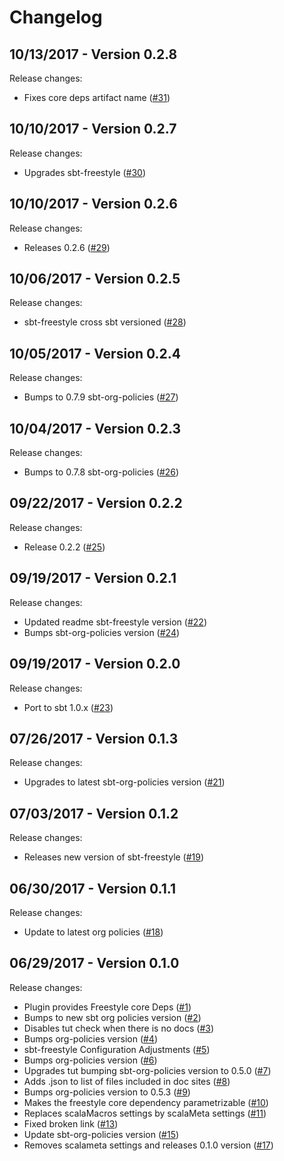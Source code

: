 # Changelog

## 10/13/2017 - Version 0.2.8

Release changes:

* Fixes core deps artifact name ([#31](https://github.com/frees-io/sbt-freestyle/pull/31))


## 10/10/2017 - Version 0.2.7

Release changes:

* Upgrades sbt-freestyle ([#30](https://github.com/frees-io/sbt-freestyle/pull/30))


## 10/10/2017 - Version 0.2.6

Release changes:

* Releases 0.2.6 ([#29](https://github.com/frees-io/sbt-freestyle/pull/29))


## 10/06/2017 - Version 0.2.5

Release changes:

* sbt-freestyle cross sbt versioned ([#28](https://github.com/frees-io/sbt-freestyle/pull/28))


## 10/05/2017 - Version 0.2.4

Release changes:

* Bumps to 0.7.9 sbt-org-policies ([#27](https://github.com/frees-io/sbt-freestyle/pull/27))


## 10/04/2017 - Version 0.2.3

Release changes:

* Bumps to 0.7.8 sbt-org-policies ([#26](https://github.com/frees-io/sbt-freestyle/pull/26))


## 09/22/2017 - Version 0.2.2

Release changes:

* Release 0.2.2 ([#25](https://github.com/frees-io/sbt-freestyle/pull/25))


## 09/19/2017 - Version 0.2.1

Release changes:

* Updated readme sbt-freestyle version ([#22](https://github.com/frees-io/sbt-freestyle/pull/22))
* Bumps sbt-org-policies version ([#24](https://github.com/frees-io/sbt-freestyle/pull/24))


## 09/19/2017 - Version 0.2.0

Release changes:

* Port to sbt 1.0.x ([#23](https://github.com/frees-io/sbt-freestyle/pull/23))


## 07/26/2017 - Version 0.1.3

Release changes:

* Upgrades to latest sbt-org-policies version ([#21](https://github.com/frees-io/sbt-freestyle/pull/21))


## 07/03/2017 - Version 0.1.2

Release changes:

* Releases new version of sbt-freestyle ([#19](https://github.com/frees-io/sbt-freestyle/pull/19))


## 06/30/2017 - Version 0.1.1

Release changes:

* Update to latest org policies ([#18](https://github.com/frees-io/sbt-freestyle/pull/18))


## 06/29/2017 - Version 0.1.0

Release changes:

* Plugin provides Freestyle core Deps ([#1](https://github.com/frees-io/sbt-freestyle/pull/1))
* Bumps to new sbt org policies version ([#2](https://github.com/frees-io/sbt-freestyle/pull/2))
* Disables tut check when there is no docs ([#3](https://github.com/frees-io/sbt-freestyle/pull/3))
* Bumps org-policies version ([#4](https://github.com/frees-io/sbt-freestyle/pull/4))
* sbt-freestyle Configuration Adjustments ([#5](https://github.com/frees-io/sbt-freestyle/pull/5))
* Bumps org-policies version ([#6](https://github.com/frees-io/sbt-freestyle/pull/6))
* Upgrades tut bumping sbt-org-policies version to 0.5.0 ([#7](https://github.com/frees-io/sbt-freestyle/pull/7))
* Adds .json to list of files included in doc sites  ([#8](https://github.com/frees-io/sbt-freestyle/pull/8))
* Bumps org-policies version to 0.5.3 ([#9](https://github.com/frees-io/sbt-freestyle/pull/9))
* Makes the freestyle core dependency parametrizable ([#10](https://github.com/frees-io/sbt-freestyle/pull/10))
* Replaces scalaMacros settings by scalaMeta settings ([#11](https://github.com/frees-io/sbt-freestyle/pull/11))
* Fixed broken link ([#13](https://github.com/frees-io/sbt-freestyle/pull/13))
* Update sbt-org-policies version ([#15](https://github.com/frees-io/sbt-freestyle/pull/15))
* Removes scalameta settings and releases 0.1.0 version ([#17](https://github.com/frees-io/sbt-freestyle/pull/17))